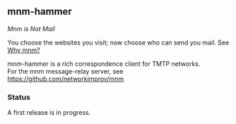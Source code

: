 ## mnm-hammer

_Mnm is Not Mail_

You choose the websites you visit; now choose who can send you mail.
See [Why mnm?](https://github.com/networkimprov/mnm/blob/master/Rationale.md)

mnm-hammer is a rich correspondence client for TMTP networks.  
For the mnm message-relay server, see https://github.com/networkimprov/mnm

### Status

A first release is in progress.
